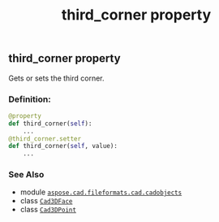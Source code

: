 ﻿---
title: third_corner property
second_title: Aspose.CAD for Python via .NET API References
description: 
type: docs
weight: 410
url: /aspose.cad.fileformats.cad.cadobjects/cad3dface/third_corner/
is_root: false
---

## third_corner property


Gets or sets the third corner.
### Definition:
```python
@property
def third_corner(self):
    ...
@third_corner.setter
def third_corner(self, value):
    ...
```

### See Also
* module [`aspose.cad.fileformats.cad.cadobjects`](../../)
* class [`Cad3DFace`](/cad/python-net/aspose.cad.fileformats.cad.cadobjects/cad3dface)
* class [`Cad3DPoint`](/cad/python-net/aspose.cad.fileformats.cad.cadobjects/cad3dpoint)
